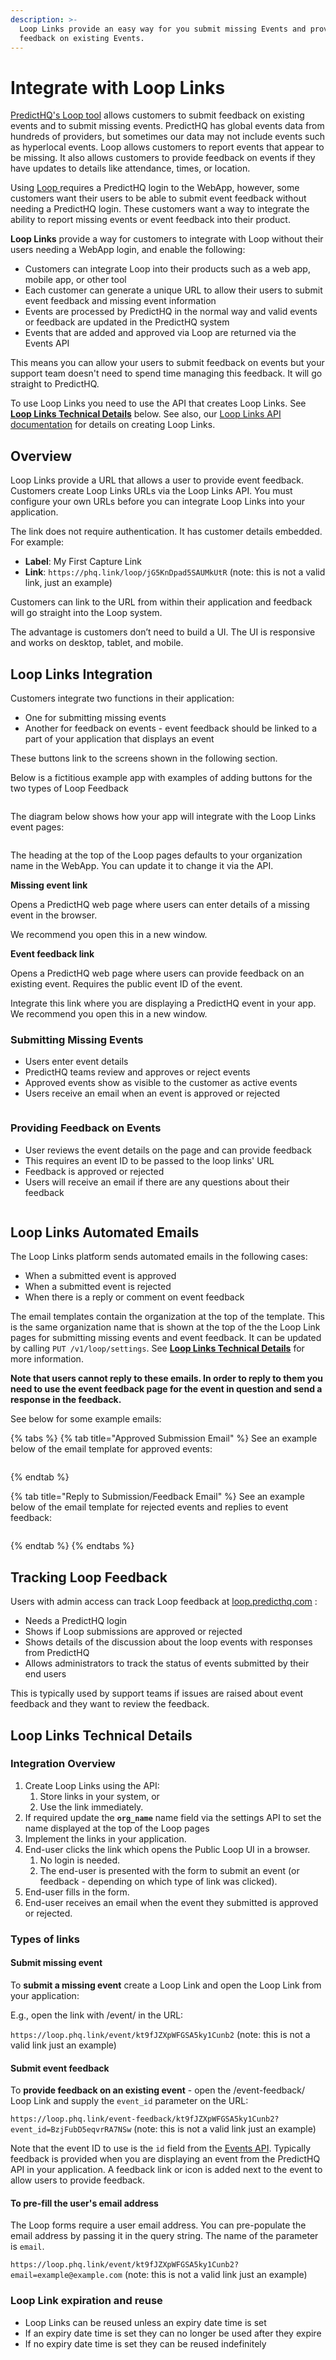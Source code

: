 ```yaml
---
description: >-
  Loop Links provide an easy way for you submit missing Events and provide
  feedback on existing Events.
---
```


# Integrate with Loop Links

[PredictHQ's Loop tool](https://www.predicthq.com/tools/loop) allows customers to submit feedback on existing events and to submit missing events. PredictHQ has global events data from hundreds of providers, but sometimes our data may not include events such as hyperlocal events. Loop allows customers to report events that appear to be missing. It also allows customers to provide feedback on events if they have updates to details like attendance, times, or location.

Using [Loop ](https://loop.predicthq.com/)requires a PredictHQ login to the WebApp, however, some customers want their users to be able to submit event feedback without needing a PredictHQ login. These customers want a way to integrate the ability to report missing events or event feedback into their product.

**Loop Links** provide a way for customers to integrate with Loop without their users needing a WebApp login, and enable the following:

* Customers can integrate Loop into their products such as a web app, mobile app, or other tool
* Each customer can generate a unique URL to allow their users to submit event feedback and missing event information
* Events are processed by PredictHQ in the normal way and valid events or feedback are updated in the PredictHQ system
* Events that are added and approved via Loop are returned via the Events API

This means you can allow your users to submit feedback on events but your support team doesn't need to spend time managing this feedback. It will go straight to PredictHQ.

To use Loop Links you need to use the API that creates Loop Links. See [**Loop Links Technical Details**](integrate-with-loop-links.md#loop-links-technical-details) below. See also, our [Loop Links API documentation](../../api/loop/loop-links/create-a-loop-link.md) for details on creating Loop Links.

## Overview

Loop Links provide a URL that allows a user to provide event feedback. Customers create Loop Links URLs via the Loop Links API. You must configure your own URLs before you can integrate Loop Links into your application.

The link does not require authentication. It has customer details embedded. For example:

* **Label**: My First Capture Link
* **Link**: `https://phq.link/loop/jG5KnDpad5SAUMkUtR` (note: this is not a valid link, just an example)

Customers can link to the URL from within their application and feedback will go straight into the Loop system.

The advantage is customers don’t need to build a UI. The UI is responsive and works on desktop, tablet, and mobile.

## Loop Links Integration

Customers integrate two functions in their application:

* One for submitting missing events
* Another for feedback on events - event feedback should be linked to a part of your application that displays an event

These buttons link to the screens shown in the following section.

Below is a fictitious example app with examples of adding buttons for the two types of Loop Feedback

<figure><img src="../../.gitbook/assets/example-app-with-loop-links (1).png" alt=""><figcaption></figcaption></figure>

The diagram below shows how your app will integrate with the Loop Links event pages:

<figure><img src="../../.gitbook/assets/loop-links-integrated-example.png" alt=""><figcaption></figcaption></figure>

The heading at the top of the Loop pages defaults to your organization name in the WebApp. You can update it to change it via the API.

**Missing event link**

Opens a PredictHQ web page where users can enter details of a missing event in the browser.

We recommend you open this in a new window.

**Event feedback link**

Opens a PredictHQ web page where users can provide feedback on an existing event. Requires the public event ID of the event.

Integrate this link where you are displaying a PredictHQ event in your app. We recommend you open this in a new window.

### Submitting Missing Events

* Users enter event details
* PredictHQ teams review and approves or reject events
* Approved events show as visible to the customer as active events
* Users receive an email when an event is approved or rejected

<figure><img src="../../.gitbook/assets/loop-submit-missing-event.png" alt=""><figcaption></figcaption></figure>

### Providing Feedback on Events

* User reviews the event details on the page and can provide feedback
* This requires an event ID to be passed to the loop links' URL
* Feedback is approved or rejected
* Users will receive an email if there are any questions about their feedback

<figure><img src="../../.gitbook/assets/loop-event-feedback.png" alt=""><figcaption></figcaption></figure>

## Loop Links Automated Emails

The Loop Links platform sends automated emails in the following cases:

* When a submitted event is approved
* When a submitted event is rejected
* When there is a reply or comment on event feedback

The email templates contain the organization at the top of the template. This is the same organization name that is shown at the top of the the Loop Link pages for submitting missing events and event feedback. It can be updated by calling `PUT /v1/loop/settings`. See [**Loop Links Technical Details**](integrate-with-loop-links.md#loop-links-technical-details) for more information.

**Note that users cannot reply to these emails. In order to reply to them you need to use the event feedback page for the event in question and send a response in the feedback.**

See below for some example emails:

{% tabs %}
{% tab title="Approved Submission Email" %}
See an example below of the email template for approved events:

<figure><img src="../../.gitbook/assets/approved-event-loop-links-email.png" alt=""><figcaption></figcaption></figure>
{% endtab %}

{% tab title="Reply to Submission/Feedback Email" %}
See an example below of the email template for rejected events and replies to event feedback:

<figure><img src="../../.gitbook/assets/reply-event-loop-links-email.png" alt=""><figcaption></figcaption></figure>
{% endtab %}
{% endtabs %}

## Tracking Loop Feedback

Users with admin access can track Loop feedback at [loop.predicthq.com](https://loop.predicthq.com/) :

* Needs a PredictHQ login
* Shows if Loop submissions are approved or rejected
* Shows details of the discussion about the loop events with responses from PredictHQ
* Allows administrators to track the status of events submitted by their end users

This is typically used by support teams if issues are raised about event feedback and they want to review the feedback.

## Loop Links Technical Details

### Integration Overview

1. Create Loop Links using the API:
   1. Store links in your system, or
   2. Use the link immediately.
2. If required update the **`org_name`** name field via the settings API to set the name displayed at the top of the Loop pages
3. Implement the links in your application.
4. End-user clicks the link which opens the Public Loop UI in a browser.
   1. No login is needed.
   2. The end-user is presented with the form to submit an event (or feedback - depending on which type of link was clicked).
5. End-user fills in the form.
6. End-user receives an email when the event they submitted is approved or rejected.

### Types of links

#### Submit missing event

To **submit a missing event** create a Loop Link and open the Loop Link from your application:

E.g., open the link with /event/ in the URL:

`https://loop.phq.link/event/kt9fJZXpWFGSA5ky1Cunb2` (note: this is not a valid link just an example)

#### Submit event feedback

To **provide feedback on an existing event** - open the /event-feedback/ Loop Link and supply the `event_id` parameter on the URL:

`https://loop.phq.link/event-feedback/kt9fJZXpWFGSA5ky1Cunb2?event_id=BzjFubD5eqvrRA7NSw` (note: this is not a valid link just an example)

Note that the event ID to use is the `id` field from the [Events API](../../api/events/search-events.md). Typically feedback is provided when you are displaying an event from the PredictHQ API in your application. A feedback link or icon is added next to the event to allow users to provide feedback.

#### To pre-fill the user's email address

The Loop forms require a user email address. You can pre-populate the email address by passing it in the query string. The name of the parameter is `email`.

`https://loop.phq.link/event/kt9fJZXpWFGSA5ky1Cunb2?email=example@example.com` (note: this is not a valid link just an example)

### Loop Link expiration and reuse

* Loop Links can be reused unless an expiry date time is set
* If an expiry date time is set they can no longer be used after they expire
* If no expiry date time is set they can be reused indefinitely&#x20;
